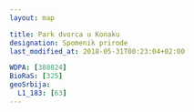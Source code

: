```yaml
---
layout: map

title: Park dvorca u Konaku
designation: Spomenik prirode
last_modified_at: 2018-05-31T00:23:04+02:00

WDPA: [388824]
BioRaS: [325]
geoSrbija:
  L1_183: [63]
---
```

